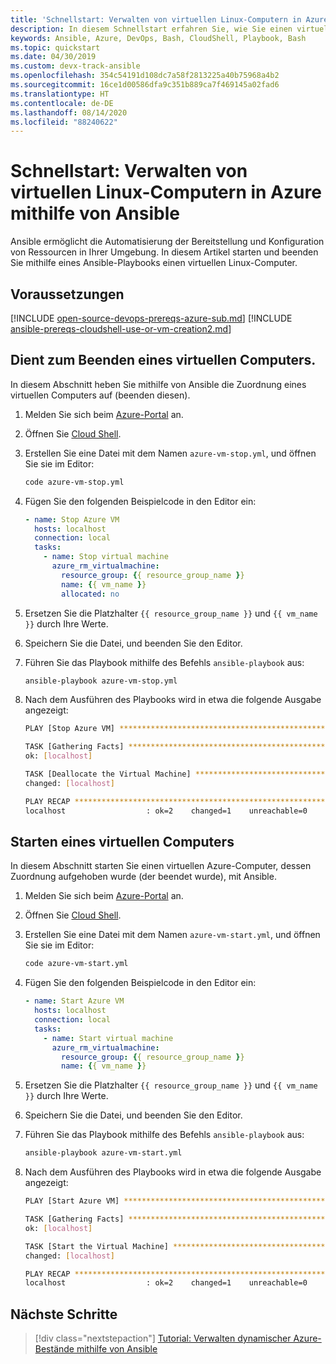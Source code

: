 ```yaml
---
title: 'Schnellstart: Verwalten von virtuellen Linux-Computern in Azure mithilfe von Ansible'
description: In diesem Schnellstart erfahren Sie, wie Sie einen virtuellen Linux-Computer in Azure mit Ansible verwalten.
keywords: Ansible, Azure, DevOps, Bash, CloudShell, Playbook, Bash
ms.topic: quickstart
ms.date: 04/30/2019
ms.custom: devx-track-ansible
ms.openlocfilehash: 354c54191d108dc7a58f2813225a40b75968a4b2
ms.sourcegitcommit: 16ce1d00586dfa9c351b889ca7f469145a02fad6
ms.translationtype: HT
ms.contentlocale: de-DE
ms.lasthandoff: 08/14/2020
ms.locfileid: "88240622"
---
```

# <a name="quickstart-manage-linux-virtual-machines-in-azure-using-ansible"></a>Schnellstart: Verwalten von virtuellen Linux-Computern in Azure mithilfe von Ansible

Ansible ermöglicht die Automatisierung der Bereitstellung und Konfiguration von Ressourcen in Ihrer Umgebung. In diesem Artikel starten und beenden Sie mithilfe eines Ansible-Playbooks einen virtuellen Linux-Computer. 

## <a name="prerequisites"></a>Voraussetzungen

[!INCLUDE [open-source-devops-prereqs-azure-sub.md](../includes/open-source-devops-prereqs-azure-subscription.md)]
[!INCLUDE [ansible-prereqs-cloudshell-use-or-vm-creation2.md](includes/ansible-prereqs-cloudshell-use-or-vm-creation2.md)]

## <a name="stop-a-virtual-machine"></a>Dient zum Beenden eines virtuellen Computers.

In diesem Abschnitt heben Sie mithilfe von Ansible die Zuordnung eines virtuellen Computers auf (beenden diesen).

1. Melden Sie sich beim [Azure-Portal](https://go.microsoft.com/fwlink/p/?LinkID=525040) an.

1. Öffnen Sie [Cloud Shell](/azure/cloud-shell/overview).

1. Erstellen Sie eine Datei mit dem Namen `azure-vm-stop.yml`, und öffnen Sie sie im Editor:

    ```bash
    code azure-vm-stop.yml
    ```

1. Fügen Sie den folgenden Beispielcode in den Editor ein:

    ```yaml
    - name: Stop Azure VM
      hosts: localhost
      connection: local
      tasks:
        - name: Stop virtual machine
          azure_rm_virtualmachine:
            resource_group: {{ resource_group_name }}
            name: {{ vm_name }}
            allocated: no
    ```

1. Ersetzen Sie die Platzhalter `{{ resource_group_name }}` und `{{ vm_name }}` durch Ihre Werte.

1. Speichern Sie die Datei, und beenden Sie den Editor.

1. Führen Sie das Playbook mithilfe des Befehls `ansible-playbook` aus:

    ```bash
    ansible-playbook azure-vm-stop.yml
    ```

1. Nach dem Ausführen des Playbooks wird in etwa die folgende Ausgabe angezeigt:

    ```bash
    PLAY [Stop Azure VM] ********************************************************

    TASK [Gathering Facts] ******************************************************
    ok: [localhost]

    TASK [Deallocate the Virtual Machine] ***************************************
    changed: [localhost]

    PLAY RECAP ******************************************************************
    localhost                  : ok=2    changed=1    unreachable=0    failed=0
    ```

## <a name="start-a-virtual-machine"></a>Starten eines virtuellen Computers

In diesem Abschnitt starten Sie einen virtuellen Azure-Computer, dessen Zuordnung aufgehoben wurde (der beendet wurde), mit Ansible.

1. Melden Sie sich beim [Azure-Portal](https://go.microsoft.com/fwlink/p/?LinkID=525040) an.

1. Öffnen Sie [Cloud Shell](/azure/cloud-shell/overview).

1. Erstellen Sie eine Datei mit dem Namen `azure-vm-start.yml`, und öffnen Sie sie im Editor:

    ```bash
    code azure-vm-start.yml
    ```

1. Fügen Sie den folgenden Beispielcode in den Editor ein:

    ```yaml
    - name: Start Azure VM
      hosts: localhost
      connection: local
      tasks:
        - name: Start virtual machine
          azure_rm_virtualmachine:
            resource_group: {{ resource_group_name }}
            name: {{ vm_name }}
    ```

1. Ersetzen Sie die Platzhalter `{{ resource_group_name }}` und `{{ vm_name }}` durch Ihre Werte.

1. Speichern Sie die Datei, und beenden Sie den Editor.

1. Führen Sie das Playbook mithilfe des Befehls `ansible-playbook` aus:

    ```bash
    ansible-playbook azure-vm-start.yml
    ```

1. Nach dem Ausführen des Playbooks wird in etwa die folgende Ausgabe angezeigt:

    ```bash
    PLAY [Start Azure VM] ********************************************************

    TASK [Gathering Facts] ******************************************************
    ok: [localhost]

    TASK [Start the Virtual Machine] ********************************************
    changed: [localhost]

    PLAY RECAP ******************************************************************
    localhost                  : ok=2    changed=1    unreachable=0    failed=0
    ```

## <a name="next-steps"></a>Nächste Schritte

> [!div class="nextstepaction"] 
> [Tutorial: Verwalten dynamischer Azure-Bestände mithilfe von Ansible](./dynamic-inventory-configure.md)